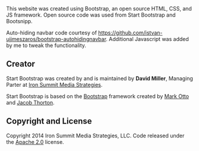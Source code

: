This website was created using Bootstrap, an open source HTML, CSS, and JS framework. Open source code was used from Start Bootstrap and Bootsnipp. 

Auto-hiding navbar code courtesy of https://github.com/istvan-ujjmeszaros/bootstrap-autohidingnavbar. Additional Javascript was added by me to tweak the functionality. 
## Creator

Start Bootstrap was created by and is maintained by **David Miller**, Managing Parter at [Iron Summit Media Strategies](http://www.ironsummitmedia.com/).

Start Bootstrap is based on the [Bootstrap](http://getbootstrap.com/) framework created by [Mark Otto](https://twitter.com/mdo) and [Jacob Thorton](https://twitter.com/fat).

## Copyright and License

Copyright 2014 Iron Summit Media Strategies, LLC. Code released under the [Apache 2.0](https://github.com/IronSummitMedia/startbootstrap-freelancer/blob/gh-pages/LICENSE) license.
